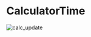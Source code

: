 # CalculatorTime


![calc_update](https://github.com/user-attachments/assets/af689e2a-c3fb-474e-a6dc-7969af0548d9)
